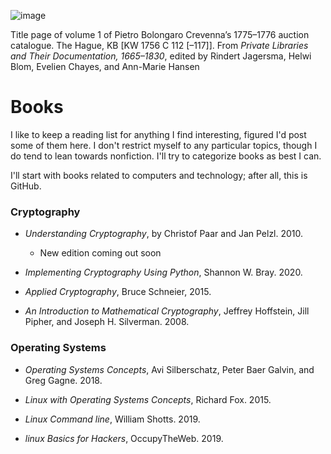 ![image](https://github.com/andykeefe/andykeefe/assets/154836099/e38841db-409a-403b-b4f6-d710962aace6)

Title page of volume 1 of Pietro Bolongaro Crevenna’s 1775–1776 auction catalogue. The Hague, KB [KW 1756 C 112 [–117]]. From _Private Libraries and Their Documentation, 1665–1830_, edited by Rindert Jagersma, Helwi Blom, Evelien Chayes, and Ann-Marie Hansen

# Books

I like to keep a reading list for anything I find interesting, figured I'd post some of them here. I don't restrict myself to any particular topics, though I do tend to lean towards nonfiction. I'll try to categorize books as best I can.

I'll start with books related to computers and technology; after all, this is GitHub.

### Cryptography

- _Understanding Cryptography_, by Christof Paar and Jan Pelzl. 2010.
  - New edition coming out soon

- _Implementing Cryptography Using Python_, Shannon W. Bray. 2020.

- _Applied Cryptography_, Bruce Schneier, 2015.

- _An Introduction to Mathematical Cryptography_, Jeffrey Hoffstein, Jill Pipher, and Joseph H. Silverman. 2008.


### Operating Systems

- _Operating Systems Concepts_, Avi Silberschatz, Peter Baer Galvin, and Greg Gagne. 2018.

- _Linux with Operating Systems Concepts_, Richard Fox. 2015.

- _Linux Command line_, William Shotts. 2019.

- _linux Basics for Hackers_, OccupyTheWeb. 2019.
